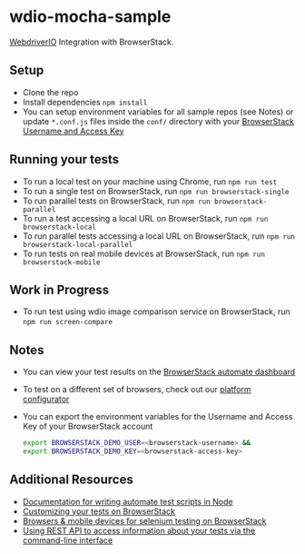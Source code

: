 # wdio-mocha-sample
[WebdriverIO](http://webdriver.io/) Integration with BrowserStack.

## Setup
* Clone the repo
* Install dependencies `npm install`
* You can setup environment variables for all sample repos (see Notes) or update `*.conf.js` files inside the `conf/` directory with your [BrowserStack Username and Access Key](https://www.browserstack.com/accounts/settings)

## Running your tests
- To run a local test on your machine using Chrome, run `npm run test`
- To run a single test on BrowserStack, run `npm run browserstack-single`
- To run parallel tests on BrowserStack, run `npm run browserstack-parallel`
- To run a test accessing a local URL on BrowserStack, run `npm run browserstack-local`
- To run parallel tests accessing a local URL on BrowserStack, run `npm run browserstack-local-parallel`
- To run tests on real mobile devices at BrowserStack, run `npm run browserstack-mobile`
## Work in Progress
- To run test using wdio image comparison service on BrowserStack, run `npm run screen-compare`

## Notes
* You can view your test results on the [BrowserStack automate dashboard](https://automate.browserstack.com/dashboard/v2)
* To test on a different set of browsers, check out our [platform configurator](https://www.browserstack.com/automate/node#run-tests-on-desktop-mobile)
* You can export the environment variables for the Username and Access Key of your BrowserStack account
  
  ```sh
  export BROWSERSTACK_DEMO_USER=<browserstack-username> &&
  export BROWSERSTACK_DEMO_KEY=<browserstack-access-key>
  ```
  
## Additional Resources
* [Documentation for writing automate test scripts in Node](https://www.browserstack.com/automate/node)
* [Customizing your tests on BrowserStack](https://www.browserstack.com/automate/capabilities)
* [Browsers & mobile devices for selenium testing on BrowserStack](https://www.browserstack.com/list-of-browsers-and-platforms?product=automate)
* [Using REST API to access information about your tests via the command-line interface](https://www.browserstack.com/automate/rest-api)
